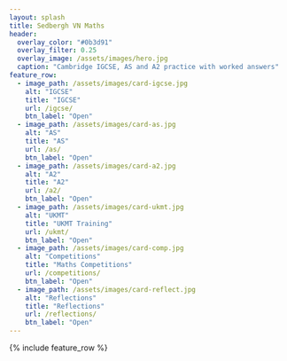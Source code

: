 ```yaml
---
layout: splash
title: Sedbergh VN Maths
header:
  overlay_color: "#0b3d91"
  overlay_filter: 0.25
  overlay_image: /assets/images/hero.jpg
  caption: "Cambridge IGCSE, AS and A2 practice with worked answers"
feature_row:
  - image_path: /assets/images/card-igcse.jpg
    alt: "IGCSE"
    title: "IGCSE"
    url: /igcse/
    btn_label: "Open"
  - image_path: /assets/images/card-as.jpg
    alt: "AS"
    title: "AS"
    url: /as/
    btn_label: "Open"
  - image_path: /assets/images/card-a2.jpg
    alt: "A2"
    title: "A2"
    url: /a2/
    btn_label: "Open"
  - image_path: /assets/images/card-ukmt.jpg
    alt: "UKMT"
    title: "UKMT Training"
    url: /ukmt/
    btn_label: "Open"
  - image_path: /assets/images/card-comp.jpg
    alt: "Competitions"
    title: "Maths Competitions"
    url: /competitions/
    btn_label: "Open"
  - image_path: /assets/images/card-reflect.jpg
    alt: "Reflections"
    title: "Reflections"
    url: /reflections/
    btn_label: "Open"
---
```


{% include feature_row %}

